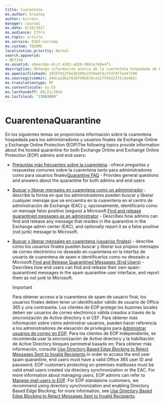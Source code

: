 ```yaml
---
title: Cuarentena
ms.author: krowley
author: kccross
manager: laurawi
ms.date: 6/16/2017
ms.audience: ITPro
ms.topic: article
ms.service: O365-seccomp
ms.custom: TN2DMC
localization_priority: Normal
search.appverid:
- MET150
ms.assetid: e9eecdde-dcc2-4283-a820-98d1e740e4f1
description: Obtenga información acerca de la cuarentena hospedada de Exchange Online y Exchange Online Protection.
ms.openlocfilehash: 2455f912fbe3b309e3759a0fdc3fd7df7ed47390
ms.sourcegitcommit: e9dca2d6a7838f98bb7eca127fdda2372cda402c
ms.translationtype: MT
ms.contentlocale: es-ES
ms.lasthandoff: 08/21/2018
ms.locfileid: "23003009"
---
```

# <a name="quarantine"></a><span data-ttu-id="83462-103">Cuarentena</span><span class="sxs-lookup"><span data-stu-id="83462-103">Quarantine</span></span>

<span data-ttu-id="83462-104">En los siguientes temas se proporciona información sobre la cuarentena hospedada para los administradores y usuarios finales de Exchange Online y Exchange Online Protection (EOP)</span><span class="sxs-lookup"><span data-stu-id="83462-104">The following topics provide information about the hosted quarantine for both Exchange Online and Exchange Online Protection (EOP) admins and end users:</span></span>
  
- <span data-ttu-id="83462-105">[Preguntas más frecuentes sobre la cuarentena](quarantine-faq.md) : ofrece preguntas y respuestas comunes sobre la cuarentena tanto para administradores como para usuarios finales</span><span class="sxs-lookup"><span data-stu-id="83462-105">[Quarantine FAQ](quarantine-faq.md) - Provides general questions and answers about the quarantine for both admins and end users</span></span> 
    
- <span data-ttu-id="83462-106">[Buscar y liberar mensajes en cuarentena como un administrador](find-and-release-quarantined-messages-as-an-administrator.md) : describe la forma en que los administradores pueden buscar y liberar cualquier mensaje que se encuentra en la cuarentena en el centro de administración de Exchange (EAC) y, opcionalmente, identificarlo como un mensaje falso positivo (seguro) a Microsoft.</span><span class="sxs-lookup"><span data-stu-id="83462-106">[Find and release quarantined messages as an administrator](find-and-release-quarantined-messages-as-an-administrator.md) - Describes how admins can find and release any message that resides in the quarantine in the Exchange admin center (EAC), and optionally report it as a false positive (not junk) message to Microsoft.</span></span> 
    
- <span data-ttu-id="83462-107">[Buscar y liberar mensajes en cuarentena (usuarios finales)](http://technet.microsoft.com/library/e439b560-827a-4807-abd3-6b861c1ff786.aspx) - describe cómo los usuarios finales pueden buscar y liberar sus propios mensajes de correo electrónico no deseado en cuarentena en la interfaz de usuario de cuarentena de spam e identificarlos como no deseado a Microsoft.</span><span class="sxs-lookup"><span data-stu-id="83462-107">[Find and Release Quarantined Messages (End Users)](http://technet.microsoft.com/library/e439b560-827a-4807-abd3-6b861c1ff786.aspx) - Describes how end users can find and release their own spam-quarantined messages in the spam quarantine user interface, and report them as not junk to Microsoft.</span></span> 
    
    > [!IMPORTANT]
    > <span data-ttu-id="83462-p101">Para obtener acceso a la cuarentena de spam de usuario final, los usuarios finales deben tener un identificador válido de usuario de Office 365 y una contraseña. Los clientes de EOP protege los buzones locales deben ser usuarios de correo electrónico válida creados a través de la sincronización de Active directory o el CEF. Para obtener más información sobre cómo administrar usuarios, pueden hacer referencia a los administradores de elevación de privilegios para [Administrar usuarios de correo en EOP](eop/manage-mail-users-in-eop.md). Para los clientes de EOP independiente, se recomienda usar la sincronización de Active directory y la habilitación de Active Directory bloqueo perimetral basado en; Para obtener más información, consulte [Use Directory Based Edge Blocking to Reject Messages Sent to Invalid Recipients](http://technet.microsoft.com/library/ca7b7416-92ed-40ad-abdb-695be46ea2e4.aspx).</span><span class="sxs-lookup"><span data-stu-id="83462-p101">In order to access the end user spam quarantine, end users must have a valid Office 365 user ID and password. EOP customers protecting on-premises mailboxes must be valid email users created via directory synchronization or the EAC. For more information about managing users, EOP admins can refer to [Manage mail users in EOP](eop/manage-mail-users-in-eop.md). For EOP standalone customers, we recommend using directory synchronization and enabling Directory Based Edge Blocking; for more information, see [Use Directory Based Edge Blocking to Reject Messages Sent to Invalid Recipients](http://technet.microsoft.com/library/ca7b7416-92ed-40ad-abdb-695be46ea2e4.aspx).</span></span> 
  
    

